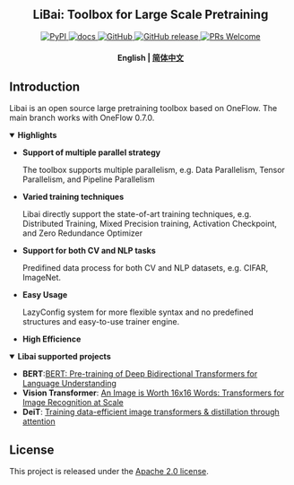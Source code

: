 <!-- 配图 -->

<h2 align="center">LiBai: Toolbox for Large Scale Pretraining</h2>
<p align="center">
    <a href="https://pypi.org/project/LiBai/">
        <img alt="PyPI" src="https://img.shields.io/pypi/v/libai">
    </a>
    <a href="https://libai.readthedocs.io/en/latest/index.html">
        <img alt="docs" src="https://img.shields.io/badge/docs-latest-blue">
    </a>
    <a href="https://github.com/Oneflow-Inc/libai/blob/master/LICENSE">
        <img alt="GitHub" src="https://img.shields.io/github/license/Oneflow-Inc/libai.svg?color=blue">
    </a>
    <a href="https://github.com/Oneflow-Inc/libai/releases">
        <img alt="GitHub release" src="https://img.shields.io/github/release/Oneflow-Inc/libai.svg">
    </a>
    <a href="https://github.com/Oneflow-Inc/libai/issues">
        <img alt="PRs Welcome" src="https://img.shields.io/badge/PRs-welcome-pink.svg">
    </a>
</p>

<h4 align="center">
    <p>
        <b>English</b> |
        <a href="">简体中文</a>
    <p>
</h4>


## Introduction
Libai is an open source large pretraining toolbox based on OneFlow. The main branch works with OneFlow 0.7.0.

<details open>
<summary> <b> Highlights </b> </summary>

- **Support of multiple parallel strategy**

    The toolbox supports multiple parallelism, e.g. Data Parallelism, Tensor Parallelism, and Pipeline Parallelism

- **Varied training techniques**

    Libai directly support the state-of-art training techniques, e.g. Distributed Training, Mixed Precision training, Activation Checkpoint, and Zero Redundance Optimizer

- **Support for both CV and NLP tasks**

    Predifined data process for both CV and NLP datasets, e.g. CIFAR, ImageNet.

- **Easy Usage**

    LazyConfig system for more flexible syntax and no predefined structures and easy-to-use trainer engine.

- **High Efficience**


</details>

<details open>
<summary> <b> Libai supported projects </b> </summary>

- **BERT**:[BERT: Pre-training of Deep Bidirectional Transformers for Language Understanding](https://arxiv.org/abs/1810.04805)
- **Vision Transformer**: [An Image is Worth 16x16 Words: Transformers for Image Recognition at Scale](https://arxiv.org/abs/2010.11929)
- **DeiT**: [Training data-efficient image transformers & distillation through attention](https://arxiv.org/abs/2012.12877)

</details>


## License
This project is released under the [Apache 2.0 license](LICENSE).
